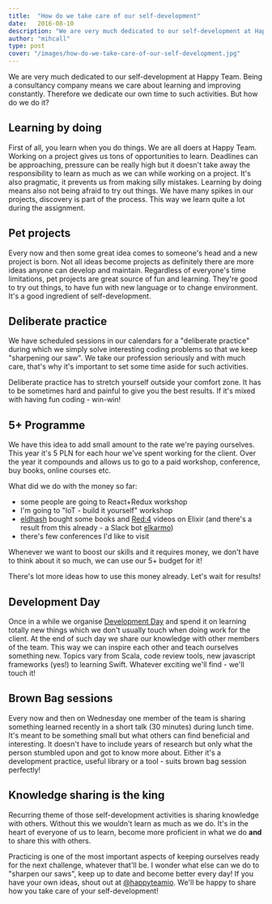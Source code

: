 ```yaml
---
title: 	"How do we take care of our self-development"
date: 	2016-08-10
description: "We are very much dedicated to our self-development at Happy Team. Being a consultancy company means we care about constantly learning and improving. Therefore we dedicate our own time to such activities. But how do we do it?"
author: "mihcall"
type: post
cover: "/images/how-do-we-take-care-of-our-self-development.jpg"
---
```


We are very much dedicated to our self-development at Happy Team. Being a consultancy company means we care about learning and improving constantly. Therefore we dedicate our own time to such activities.
But how do we do it?

Learning by doing
--
First of all, you learn when you do things. We are all doers at Happy Team. Working on a project gives us tons of opportunities to learn. Deadlines can be approaching, pressure can be really high but it doesn't take away the responsibility to learn as much as we can while working on a project. It's also pragmatic, it prevents us from making silly mistakes. Learning by doing means also not being afraid to try out things. We have many spikes in our projects, discovery is part of the process. This way we learn quite a lot during the assignment.

Pet projects
--
Every now and then some great idea comes to someone's head and a new project is born. Not all ideas become projects as definitely there are more ideas anyone can develop and maintain. Regardless of everyone's time limitations, pet projects are great source of fun and learning. They're good to try out things, to have fun with new language or to change environment. It's a good ingredient of self-development.

Deliberate practice
--
We have scheduled sessions in our calendars for a "deliberate practice" during which we simply solve interesting coding problems so that we keep "sharpening our saw". We take our profession seriously and with much care, that's why it's important to set some time aside for such activities.

Deliberate practice has to stretch yourself outside your comfort zone. It has to be sometimes hard and painful to give you the best results. If it's mixed with having fun coding - win-win!

5+ Programme
--
We have this idea to add small amount to the rate we're paying ourselves. This year it's 5 PLN for each hour we've spent working for the client. Over the year it compounds and allows us to go to a paid workshop, conference, buy books, online courses etc.

What did we do with the money so far:

  * some people are going to React+Redux workshop
  * I'm going to "IoT - build it yourself" workshop
  * [eldhash](https://twitter.com/eldhash) bought some books and [Red:4](http://www.redfour.io) videos on Elixir (and there's a result from this already - a Slack bot [elkarmo](https://github.com/happyteamio/elkarmo))
  * there's few conferences I'd like to visit

Whenever we want to boost our skills and it requires money, we don't have to think about it so much, we can use our 5+ budget for it!

There's lot more ideas how to use this money already. Let's wait for results!

Development Day
--
Once in a while we organise [Development Day](http://blog.mihcall.com/2015/01/13/Developer-Day-A-Day-Dedicated-To-Learning-New-Things/) and spend it on learning totally new things which we don't usually touch when doing work for the client. At the end of such day we share our knowledge with other members of the team. This way we can inspire each other and teach ourselves something new. Topics vary from Scala, code review tools, new javascript frameworks (yes!) to learning Swift. Whatever exciting we'll find - we'll touch it!

Brown Bag sessions
--
Every now and then on Wednesday one member of the team is sharing something learned recently in a short talk (30 minutes) during lunch time. It's meant to be something small but what others can find beneficial and interesting. It doesn't have to include years of research but only what the person stumbled upon and got to know more about. Either it's a development practice, useful library or a tool - suits brown bag session perfectly!

Knowledge sharing is the king
--
Recurring theme of those self-development activities is sharing knowledge with others. Without this we wouldn't learn as much as we do. It's in the heart of everyone of us to learn, become more proficient in what we do **and** to share this with others.

Practicing is one of the most important aspects of keeping ourselves ready for the next challenge, whatever that'll be. I wonder what else can we do to "sharpen our saws", keep up to date and become better every day! If you have your own ideas, shout out at [@happyteamio](https://twitter.com/happyteamio). We'll be happy to share how you take care of your self-development!
